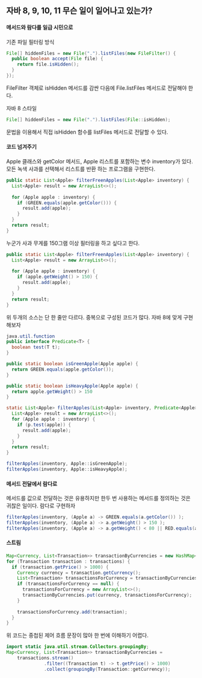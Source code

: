 ## 자바 8, 9, 10, 11 무슨 일이 일어나고 있는가?

#### 메서드와 람다를 일급 시민으로
기존 파일 필터링 방식
````java
File[] hiddenFiles = new File(".").listFiles(new FileFilter() {
  public boolean accept(File file) {
    return file.isHidden();
  }
});
````

FileFilter 객체로 isHidden 메서드를 감싼 다음에 File.listFiles 메서드로 전달해야 한다.

자바 8 스타일
````java
File[] hiddenFiles = new File(".").listFiles(File::isHidden);
````

문법을 이용해서 직접 isHidden 함수를 listFiles 메서드로 전달할 수 있다.

#### 코드 넘겨주기
Apple 클래스와 getColor 메서드, Apple 리스트를 포함하는 변수 inventory가 있다.
모든 녹색 사과를  선택해서 리스트를 반환 하는 프로그램을 구현한다.
````java
public static List<Apple> filterFreenApples(List<Apple> inventory) {
  List<Apple> result = new ArrayList<>();
  
  for (Apple apple : inventory) {
    if (GREEN.equals(apple.getColor())) {
      result.add(apple);
    }
  }
  return result;
}
````
누군가 사과 무게를 150그램 이상 필터링을 하고 싶다고 한다.
````java
public static List<Apple> filterFreenApples(List<Apple> inventory) {
  List<Apple> result = new ArrayList<>();
  
  for (Apple apple : inventory) {
    if (apple.getWeight() > 150) {
      result.add(apple);
    }
  }
  return result;
}
````
위 두개의 소스는 단 한 줄만 다르다. 중복으로 구성된 코드가 많다. 자바 8에 맞게 구현해보자
````java
java.util.function
public interface Predicate<T> {
  boolean test(T t);
}

public static boolean isGreenApple(Apple apple) {
  return GREEN.equals(apple.getColor());
}

public static boolean isHeavyApple(Apple apple) {
  return apple.getWeight() > 150
}

static List<Apple> filterApples(List<Apple> inventory, Predicate<Apple> p) {
  List<Apple> result = new ArrayList<>();
  for (Apple apple : inventory) {
    if (p.test(apple)) {
      result.add(apple);
    }
  }
  return result;
}

filterApples(inventory, Apple::isGreenApple);
filterApples(inventory, Apple::isHeavyApple);
````

#### 메서드 전달에서 람다로
메서드를 값으로 전달하는 것은 유용하지만 한두 번 사용하는 메서드를 정의하는 것은 귀찮은 일이다.
람다로 구현하자

````java
filterApples(inventory, (Apple a) -> GREEN.equals(a.getColor()) );
filterApples(inventory, (Apple a) -> a.getWeight() > 150 );
filterApples(inventory, (Apple a) -> a.getWeight() < 80 || RED.equals(a.getColor()) );
````
#### 스트림
````java
Map<Currency, List<Transaction>> transactionByCurrencies = new HashMap<>();
for (Transaction transaction : transactions) {
  if (transaction.getPrice() > 1000) {
    Currency currency = transaction.getCurrency();
    List<Transaction> transactionsForCurrency = transactionByCurrencies.get(currency);
    if (transactionsForCurrency == null) {
      transactionsForCurrency = new ArrayList<>();
      transactionByCurrencies.put(currency, transactionsForCurrency);
    }
    
    transactionsForCurrency.add(transaction);
  }
}
````
위 코드는 중첩된 제어 흐름 문장이 많아 한 번에 이해하기 어렵다.

````java
import static java.util.stream.Collectors.groupingBy;
Map<Currency, List<Transaction>> transactionByCurrencies = 
    transactions.stream()
              .filter((Transaction t) -> t.getPrice() > 1000)
              .collect(groupingBy(Transaction::getCurrency));
````
